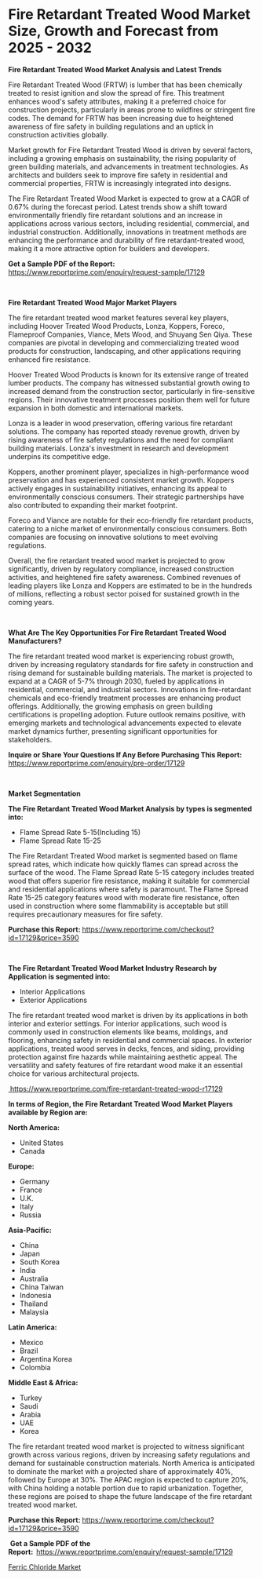 <p><h1>Fire Retardant Treated Wood Market Size, Growth and Forecast from 2025 - 2032</h1></p><p><strong>Fire Retardant Treated Wood Market Analysis and Latest Trends</strong></p>
<p><p>Fire Retardant Treated Wood (FRTW) is lumber that has been chemically treated to resist ignition and slow the spread of fire. This treatment enhances wood's safety attributes, making it a preferred choice for construction projects, particularly in areas prone to wildfires or stringent fire codes. The demand for FRTW has been increasing due to heightened awareness of fire safety in building regulations and an uptick in construction activities globally.</p><p>Market growth for Fire Retardant Treated Wood is driven by several factors, including a growing emphasis on sustainability, the rising popularity of green building materials, and advancements in treatment technologies. As architects and builders seek to improve fire safety in residential and commercial properties, FRTW is increasingly integrated into designs.</p><p>The Fire Retardant Treated Wood Market is expected to grow at a CAGR of 0.67% during the forecast period. Latest trends show a shift toward environmentally friendly fire retardant solutions and an increase in applications across various sectors, including residential, commercial, and industrial construction. Additionally, innovations in treatment methods are enhancing the performance and durability of fire retardant-treated wood, making it a more attractive option for builders and developers.</p></p>
<p><strong>Get a Sample PDF of the Report:&nbsp;</strong> <a href="https://www.reportprime.com/enquiry/request-sample/17129?utm_campaign=2947&utm_medium=2&utm_source=Github&utm_content=ia&utm_term=18032025&utm_id=fire-retardant-treated-wood">https://www.reportprime.com/enquiry/request-sample/17129</a></p>
<p>&nbsp;</p>
<p><strong>Fire Retardant Treated Wood Major Market Players</strong></p>
<p><p>The fire retardant treated wood market features several key players, including Hoover Treated Wood Products, Lonza, Koppers, Foreco, Flameproof Companies, Viance, Mets Wood, and Shuyang Sen Qiya. These companies are pivotal in developing and commercializing treated wood products for construction, landscaping, and other applications requiring enhanced fire resistance.</p><p>Hoover Treated Wood Products is known for its extensive range of treated lumber products. The company has witnessed substantial growth owing to increased demand from the construction sector, particularly in fire-sensitive regions. Their innovative treatment processes position them well for future expansion in both domestic and international markets.</p><p>Lonza is a leader in wood preservation, offering various fire retardant solutions. The company has reported steady revenue growth, driven by rising awareness of fire safety regulations and the need for compliant building materials. Lonza's investment in research and development underpins its competitive edge.</p><p>Koppers, another prominent player, specializes in high-performance wood preservation and has experienced consistent market growth. Koppers actively engages in sustainability initiatives, enhancing its appeal to environmentally conscious consumers. Their strategic partnerships have also contributed to expanding their market footprint.</p><p>Foreco and Viance are notable for their eco-friendly fire retardant products, catering to a niche market of environmentally conscious consumers. Both companies are focusing on innovative solutions to meet evolving regulations.</p><p>Overall, the fire retardant treated wood market is projected to grow significantly, driven by regulatory compliance, increased construction activities, and heightened fire safety awareness. Combined revenues of leading players like Lonza and Koppers are estimated to be in the hundreds of millions, reflecting a robust sector poised for sustained growth in the coming years.</p></p>
<p>&nbsp;</p>
<p><strong>What Are The Key Opportunities For Fire Retardant Treated Wood Manufacturers?</strong></p>
<p><p>The fire retardant treated wood market is experiencing robust growth, driven by increasing regulatory standards for fire safety in construction and rising demand for sustainable building materials. The market is projected to expand at a CAGR of 5-7% through 2030, fueled by applications in residential, commercial, and industrial sectors. Innovations in fire-retardant chemicals and eco-friendly treatment processes are enhancing product offerings. Additionally, the growing emphasis on green building certifications is propelling adoption. Future outlook remains positive, with emerging markets and technological advancements expected to elevate market dynamics further, presenting significant opportunities for stakeholders.</p></p>
<p><strong>Inquire or Share Your Questions If Any Before Purchasing This Report:</strong> <a href="https://www.reportprime.com/enquiry/pre-order/17129?utm_campaign=2947&utm_medium=2&utm_source=Github&utm_content=ia&utm_term=18032025&utm_id=fire-retardant-treated-wood">https://www.reportprime.com/enquiry/pre-order/17129</a></p>
<p>&nbsp;</p>
<p><strong>Market Segmentation</strong></p>
<p><strong>The Fire Retardant Treated Wood Market Analysis by types is segmented into:</strong></p>
<p><ul><li>Flame Spread Rate 5-15(Including 15)</li><li>Flame Spread Rate 15-25</li></ul></p>
<p><p>The Fire Retardant Treated Wood market is segmented based on flame spread rates, which indicate how quickly flames can spread across the surface of the wood. The Flame Spread Rate 5-15 category includes treated wood that offers superior fire resistance, making it suitable for commercial and residential applications where safety is paramount. The Flame Spread Rate 15-25 category features wood with moderate fire resistance, often used in construction where some flammability is acceptable but still requires precautionary measures for fire safety.</p></p>
<p><strong>Purchase this Report:&nbsp;</strong><a href="https://www.reportprime.com/checkout?id=17129&price=3590&utm_campaign=2947&utm_medium=2&utm_source=Github&utm_content=ia&utm_term=18032025&utm_id=fire-retardant-treated-wood">https://www.reportprime.com/checkout?id=17129&price=3590</a></p>
<p>&nbsp;</p>
<p><strong>The Fire Retardant Treated Wood Market Industry Research by Application is segmented into:</strong></p>
<p><ul><li>Interior Applications</li><li>Exterior Applications</li></ul></p>
<p><p>The fire retardant treated wood market is driven by its applications in both interior and exterior settings. For interior applications, such wood is commonly used in construction elements like beams, moldings, and flooring, enhancing safety in residential and commercial spaces. In exterior applications, treated wood serves in decks, fences, and siding, providing protection against fire hazards while maintaining aesthetic appeal. The versatility and safety features of fire retardant wood make it an essential choice for various architectural projects.</p></p>
<p><a href="https://www.reportprime.com/fire-retardant-treated-wood-r17129?utm_campaign=2947&utm_medium=2&utm_source=Github&utm_content=ia&utm_term=18032025&utm_id=fire-retardant-treated-wood">&nbsp;https://www.reportprime.com/fire-retardant-treated-wood-r17129</a></p>
<p><strong>In terms of Region, the Fire Retardant Treated Wood Market Players available by Region are:</strong></p>
<p>
    <p> <strong> North America: </strong>
        <ul>
            <li>United States</li>
            <li>Canada</li>
        </ul>
        </p> 
    <p> <strong> Europe: </strong>
        <ul>
            <li>Germany</li>
            <li>France</li>
            <li>U.K.</li>
            <li>Italy</li>
            <li>Russia</li>
        </ul>
        </p> 
    <p> <strong> Asia-Pacific: </strong>
        <ul>
            <li>China</li>
            <li>Japan</li>
            <li>South Korea</li>
            <li>India</li>
            <li>Australia</li>
            <li>China Taiwan</li>
            <li>Indonesia</li>
            <li>Thailand</li>
            <li>Malaysia</li>
        </ul>
        </p> 
    <p> <strong> Latin America: </strong>
        <ul>
            <li>Mexico</li>
            <li>Brazil</li>
            <li>Argentina Korea</li>
            <li>Colombia</li>
        </ul>
        </p> 
    <p> <strong> Middle East & Africa: </strong>
        <ul>
            <li>Turkey</li>
            <li>Saudi</li>
            <li>Arabia</li>
            <li>UAE</li>
            <li>Korea</li>
        </ul>
    </p>
    </p>
<p><p>The fire retardant treated wood market is projected to witness significant growth across various regions, driven by increasing safety regulations and demand for sustainable construction materials. North America is anticipated to dominate the market with a projected share of approximately 40%, followed by Europe at 30%. The APAC region is expected to capture 20%, with China holding a notable portion due to rapid urbanization. Together, these regions are poised to shape the future landscape of the fire retardant treated wood market.</p></p>
<p><strong>Purchase this Report: </strong><a href="https://www.reportprime.com/checkout?id=17129&price=3590&utm_campaign=2947&utm_medium=2&utm_source=Github&utm_content=ia&utm_term=18032025&utm_id=fire-retardant-treated-wood">https://www.reportprime.com/checkout?id=17129&price=3590</a></p>
<p>&nbsp;<strong>Get a Sample PDF of the Report:&nbsp;&nbsp;</strong><a href="https://www.reportprime.com/enquiry/request-sample/17129?utm_campaign=2947&utm_medium=2&utm_source=Github&utm_content=ia&utm_term=18032025&utm_id=fire-retardant-treated-wood">https://www.reportprime.com/enquiry/request-sample/17129</a></p>
<p><strong></strong></p>
<p><p><a href="https://github.com/djembashote/Market-Research-Report-List-1/blob/main/ferric-chloride-market.md?utm_campaign=2947&utm_medium=2&utm_source=Github&utm_content=ia&utm_term=18032025&utm_id=fire-retardant-treated-wood">Ferric Chloride Market</a></p></p>